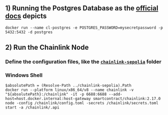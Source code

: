 ## 1) Running the Postgres Database as the [official docs](https://docs.chain.link/chainlink-nodes/v1/running-a-chainlink-node) depicts
```
docker run --name cl-postgres -e POSTGRES_PASSWORD=mysecretpassword -p 5432:5432 -d postgres
```



## 2) Run the Chainlink Node

### Define the configuration files, like the [`chainlink-sepolia`](../chainlink-sepolia/) folder

### Windows Shell
```
$absolutePath = (Resolve-Path ../chainlink-sepolia).Path
docker run --platform linux/x86_64/v8 --name chainlink -v "${absolutePath}:/chainlink" -it -p 6688:6688 --add-host=host.docker.internal:host-gateway smartcontract/chainlink:2.17.0 node -config /chainlink/config.toml -secrets /chainlink/secrets.toml start -a /chainlink/.api
```


